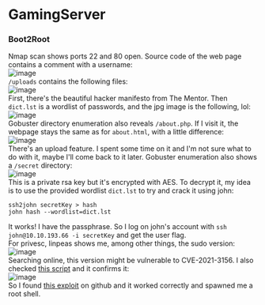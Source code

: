 # GamingServer

### Boot2Root
Nmap scan shows ports 22 and 80 open. Source code of the web page contains a comment with a username: <br />
![image](https://github.com/user-attachments/assets/d1f5fd74-284d-4c98-bd83-5a6b445f6026)<br />
`/uploads` contains the following files: <br />
![image](https://github.com/user-attachments/assets/a2518d77-b5c1-41cf-b6cc-d7c5cbde12f4)<br />
First, there's the beautiful hacker manifesto from The Mentor. Then `dict.lst` is a wordlist of passwords, and the jpg image is the following, lol: <br />
![image](https://github.com/user-attachments/assets/cc43efc9-2b83-475a-bfa2-7386df257483)<br />
Gobuster directory enumeration also reveals `/about.php`. If I visit it, the webpage stays the same as for `about.html`, with a little difference: <br />
![image](https://github.com/user-attachments/assets/fb0bf6df-0381-4584-be33-58438248c093)<br />
There's an upload feature. I spent some time on it and I'm not sure what to do with it, maybe I'll come back to it later. Gobuster enumeration also shows a `/secret` directory: <br />
![image](https://github.com/user-attachments/assets/bd0263c6-9dae-4201-a57d-2ddb90368bdc)<br />
This is a private rsa key but it's encrypted with AES. To decrypt it, my idea is to use the provided wordlist `dict.lst` to try and crack it using john: 

    ssh2john secretKey > hash
    john hash --wordlist=dict.lst
It works! I have the passphrase. So I log on john's account with `ssh john@10.10.193.66 -i secretKey` and get the user flag. <br />
For privesc, linpeas shows me, among other things, the sudo version: <br />
![image](https://github.com/user-attachments/assets/7158b262-45d6-4bce-b9cd-de956309f908)<br />
Searching online, this version might be vulnerable to CVE-2021-3156. I also checked [this script](https://github.com/lypd0/CVE-2021-3156-checker/blob/main/CVE-2021-3156-checker.py) and it confirms it: <br />
![image](https://github.com/user-attachments/assets/006fbaf6-117b-4c82-a14c-546a3593c01a)<br />
So I found [this exploit](https://github.com/worawit/CVE-2021-3156/blob/main/exploit_nss.py) on github and it worked correctly and spawned me a root shell. 



